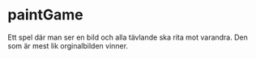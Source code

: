 # paintGame
Ett spel där man ser en bild och alla tävlande ska rita mot varandra. Den som är mest lik orginalbilden vinner.
